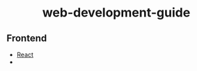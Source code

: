 <h1 align="center">web-development-guide</h1>


<h2>Frontend</h2>

 - [ React](year2/bd/theory)
 - 

